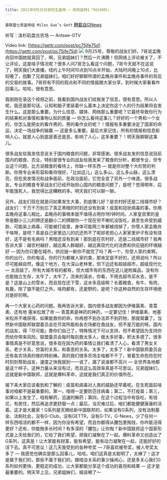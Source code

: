 ```yaml
---
title: 2021年9月25日郭先生盖特 — 视频盖特1「9分48秒」
---
```

`喜联盟七哥盖特组 Miles Guo’s Gett` [轉載自GNews](https://gnews.org/zh-hans/1555379/)

听写：洛杉矶盘古农场 — Antsee-GTV

Video link: [https://gettr.com/post/pc75jfe75d](https://gettr.com/post/pc75jfe75d)
![](https://assets.gnews.org/wp-content/uploads/2021/09/A436E61E-F553-4880-BACF-9270DB5FE834.png)
9月25号，尊敬的战友们好。7哥说孟晚舟回中国她就真回了，啊，兄弟姐妹们？然后一片沸腾！但网络上评论被关了，不让评论，这是啥子情况呢？很多人问7哥怎么看这个问题，7哥今天就不在这说了，明天我们大直播，纽约上午时间10点到10点半开始，大陆时间晚上10点，比较晚了，抱歉了兄弟姐妹们。咱们好好聊聊所谓的孟晚舟事件和孟晚舟事件的背后的交易的故事。7哥将有不同的观点和不同的情报跟大家分享，到时候大家看看咋回事儿。哈哈，很有意思。

我刚刚在录这个视频之前，我看到国内战友们给我发了信息，很有意思。所以人呢，我还是那句话，认知和脑子里装着什么基本上决定你这个人的行为结果将会发生什么。这是那么重要。为什么信息、媒体、网络那么重要呢？它最终导致你行为的结果和对事情和事物认知的质量 — 你怎么看待这事儿？好好的一个男和一个女的，你怎么能把女的看作男的，男的看作女的呢？！情报有多重要决定了国家的命运，决定一场战争的输赢 — 这是多么重要。最后大家记住，所有的情报和信息影响人心，就是人心到底是善还是恶，影响了人心，这多重要？！明天我聊聊这事儿。

很多战友给我发信息说关于国内粮食的问题，非常感谢。很多战友发的信息说目前国内的粮食、农业，特别是很专业的战友给我发来了粮食的分析，都很专业，但专业这个问题，比方说粮食的看待上，你缺一样东西 — 就是你对整个大形势的判断。你用专业来形容和看待很好，「比如这儿」这么多山，这么多山脉，这么漂亮，但在突发情况和战争面前，在政治面前，它完全变了另外一个味道。很多战友，专业的粮食专家战友们已经开始担心国内的粮食问题了，是吧？觉得明年、后年能饿死人，我觉得比这糟糕的多。明天我们可以聊一聊。

另外，战友们现在就是问如果发生大事，到底哪儿好？是农村好还是二线城市好？战友们：千万千万别忘了真正黑暗的时刻还没有到来！疫苗和冠状病毒的事，你用孟晚舟这事儿相比，孟晚舟的事根本就不值得占用你1秒钟时间。人家皇宫里的皇帝是翻小三儿的牌还是翻小二的牌跟你一个现在穷不喇叽没饭吃，甚至生命受到威胁，可能染上病毒，可能被打疫苗，身体可能两三年都被烧掉了，你管人家孟晚舟干啥呀，是吧？真是自己家里边儿的炕还热不了呢却老担心人家家里炉子有没有烧好，这不是有毛病吗？黑暗还没有到来！那到底在农村好，还是二线城市好？我再告诉大家：越农村越好，越远离人群越好，越远离现代化的消费和供应链的环境越好 — 因为你只要在城市，供应链一断你不就完了吗？再一个，你受人家约束啊，你的出行，你的电话，你的行为都被人家约束，那肯定是不好的，还用说吗？所以尽可能越自然，像这个地方，在大深山老林里，但下边还有超级超市，超级现代化 — 太高级了，所有大城市有的都有，但大城市有的东西在这儿是附属品，没有你也能独立生存，太牛了，太牛了。流来的溪水，你看，不用去超市买水去，是不是？这是山上的雪水，而且现在还下雪，这水多高级啊？长着粮食，有牛、有肉、有鹿，除了狼不能打之外，啥肉都有，还是野的，是吧？你这种自然的生存环境绝对是好的啊。

再一个大家关心药的问题。我再告诉大家，国内很多战友都因为伊维菌素、青蒿素、还有地 塞米松救了命 — 青蒿素是神药的神药，一定要记住！伊维菌素、地塞米松并不难获得，如果能救你的命，你再想不到办法弄不到药物，那就窝囊了。当然新中国联邦联盟委员会在尽其所能和各农场都在救战友，但不是万能的呀。国内的战友，得「尽可能」靠你们自己了，特殊情况下可以支持，但不希望因为支持你而给你带来风险。联盟委员会每时每刻救太多人，做太多好事，积太多德了。很多事情真是不好意思说，很多现在因为药的事情让我们看清了人心，看清了男女关系，老少关系，穷富的关系，和善恶的关系。太多了，太多了！新中国联邦委员会还有各农场真的做的特别棒。真的我们很多农场主啥都不干了，冒着生命危险在时时刻刻帮助战友，速度之快我就别一一说了，漏了说谁都不高兴 — 全世界各地都是这个样子。这种力量从来没有过，而且这么高效率真是不可思议。兄弟姐妹们，这就是新中国联邦，这就是爆料革命，这就是我们真正的价值所在。

接下来大家应该看到和了解的：疫苗和病毒对人类的威胁还早着呢。在生死面前啥事对咱都不是最重要的。第一，咱得一定要防范住病毒；第二，不打疫苗；第三，如果以上发生了，咱有解药，迅速的解药；第四，在这个过程当中有饭吃，有钱花，有房住，然后再追求更舒服一点；最后，当灾难过后，咱们都能健健康康的活着。这才是大赢家！G系列是天赐给新中国联邦的，如果没有G系列，没有法制基金、法制社会，没有G-Club，没有GETTR，没有G-TV，G-News，少了任何一样东西咱活的都不一样，因为你没有希望，而且你都得从腰包里掏钱，你咋能活得更好？还有，你能掏多长时间？有多深的「腰包」让你掏？新中国联邦这个国家形式是上天给我们的，它给了我们希望，把我们凝聚在了一起。爆料革命又创造出了G系列，这真是！让大家能有财富，能有希望，能有动力凝聚在一起，还能好好的活下去。真不可思议！这几天我受到的各种夸奖 — 7哥喜欢被夸奖，被人夸奖太多了 — 我感觉也确实是那么回事儿，哈哈，咱们这真是太聪明了，太棒了！这才是属于我们的，那些不属于我们的，跟咱没关系的事少操闲心，还是多关心我们G系列如何更快、更稳定的成功，让大家都能分享这个成功的喜悦和结果 — 这才是最重要的。明天早上见，兄弟姐妹们，姆该嗮了～
